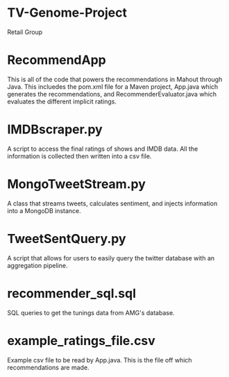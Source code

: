 TV-Genome-Project
=================

Retail Group

RecommendApp
===============
This is all of the code that powers the recommendations in Mahout through Java. This incluedes the pom.xml file for a Maven project, App.java which generates the recommendations, and RecommenderEvaluator.java which evaluates the different implicit ratings.

IMDBscraper.py
============
A script to access the final ratings of shows and IMDB data. All the information is collected then written into a csv file.

MongoTweetStream.py
================
A class that streams tweets, calculates sentiment, and injects information into a MongoDB instance.

TweetSentQuery.py
===============
A script that allows for users to easily query the twitter database with an aggregation pipeline.

recommender_sql.sql
==================
SQL queries to get the tunings data from AMG's database.

example_ratings_file.csv
=======================
Example csv file to be read by App.java. This is the file off which recommendations are made.

